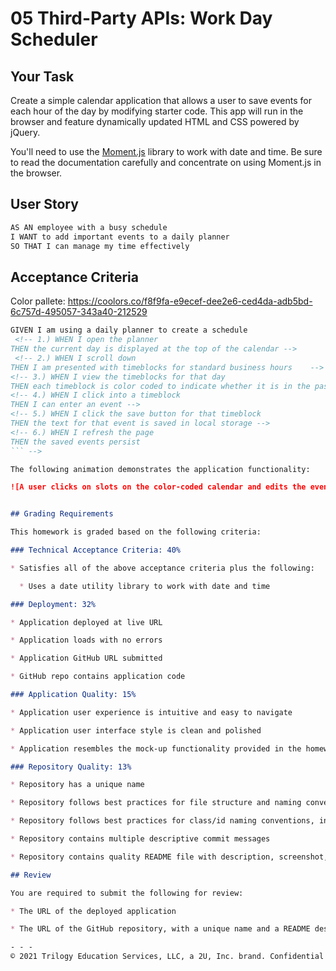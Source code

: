 # 05 Third-Party APIs: Work Day Scheduler

## Your Task

Create a simple calendar application that allows a user to save events for each hour of the day by modifying starter code. This app will run in the browser and feature dynamically updated HTML and CSS powered by jQuery.

You'll need to use the [Moment.js](https://momentjs.com/) library to work with date and time. Be sure to read the documentation carefully and concentrate on using Moment.js in the browser.

## User Story

```md
AS AN employee with a busy schedule
I WANT to add important events to a daily planner
SO THAT I can manage my time effectively
```

## Acceptance Criteria

Color pallete: https://coolors.co/f8f9fa-e9ecef-dee2e6-ced4da-adb5bd-6c757d-495057-343a40-212529

```md
GIVEN I am using a daily planner to create a schedule
 <!-- 1.) WHEN I open the planner 
THEN the current day is displayed at the top of the calendar -->
 <!-- 2.) WHEN I scroll down
THEN I am presented with timeblocks for standard business hours    -->
<!-- 3.) WHEN I view the timeblocks for that day
THEN each timeblock is color coded to indicate whether it is in the past, present, or future -->
<!-- 4.) WHEN I click into a timeblock
THEN I can enter an event -->
<!-- 5.) WHEN I click the save button for that timeblock
THEN the text for that event is saved in local storage -->
<!-- 6.) WHEN I refresh the page
THEN the saved events persist
``` -->

The following animation demonstrates the application functionality:

![A user clicks on slots on the color-coded calendar and edits the events.](./Assets/05-third-party-apis-homework-demo.gif)


## Grading Requirements

This homework is graded based on the following criteria: 

### Technical Acceptance Criteria: 40%

* Satisfies all of the above acceptance criteria plus the following:

  * Uses a date utility library to work with date and time

### Deployment: 32%

* Application deployed at live URL

* Application loads with no errors

* Application GitHub URL submitted

* GitHub repo contains application code

### Application Quality: 15%

* Application user experience is intuitive and easy to navigate

* Application user interface style is clean and polished

* Application resembles the mock-up functionality provided in the homework instructions

### Repository Quality: 13%

* Repository has a unique name

* Repository follows best practices for file structure and naming conventions

* Repository follows best practices for class/id naming conventions, indentation, quality comments, etc.

* Repository contains multiple descriptive commit messages

* Repository contains quality README file with description, screenshot, and link to deployed application

## Review

You are required to submit the following for review:

* The URL of the deployed application

* The URL of the GitHub repository, with a unique name and a README describing the project

- - -
© 2021 Trilogy Education Services, LLC, a 2U, Inc. brand. Confidential and Proprietary. All Rights Reserved.
